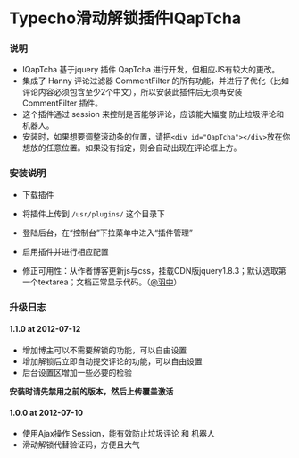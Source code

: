 Typecho滑动解锁插件IQapTcha
========

### 说明
- IQapTcha 基于jquery 插件 QapTcha 进行开发，但相应JS有较大的更改。
- 集成了 Hanny 评论过滤器 CommentFilter 的所有功能，并进行了优化（比如评论内容必须包含至少2个中文），所以安装此插件后无须再安装 CommentFilter 插件。
- 这个插件通过 session 来控制是否能够评论，应该能大幅度 防止垃圾评论和机器人。
- 安装时，如果想要调整滚动条的位置，请把`<div id="QapTcha"></div>`放在你想放的任意位置。如果没有指定，则会自动出现在评论框上方。

### 安装说明
- 下载插件
- 将插件上传到 `/usr/plugins/` 这个目录下
- 登陆后台，在“控制台”下拉菜单中进入“插件管理”
- 启用插件并进行相应配置

- 修正可用性：从作者博客更新js与css，挂载CDN版jquery1.8.3；默认选取第一个textarea；文档正常显示代码。（[@羽中](https://github.com/jzwalk)）

### 升级日志
#### 1.1.0 at 2012-07-12
- 增加博主可以不需要解锁的功能，可以自由设置
- 增加解锁后立即自动提交评论的功能，可以自由设置
- 后台设置区增加一些必要的检验

**安装时请先禁用之前的版本，然后上传覆盖激活**

#### 1.0.0 at 2012-07-10
- 使用Ajax操作 Session，能有效防止垃圾评论 和 机器人
- 滑动解锁代替验证码，方便且大气

